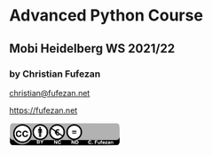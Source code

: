 # Advanced Python Course 
## Mobi Heidelberg WS 2021/22
### by Christian Fufezan 

christian@fufezan.net

https://fufezan.net

<img src="./images/cc.png" alt="drawing" width="200" style="float: left;"/>
